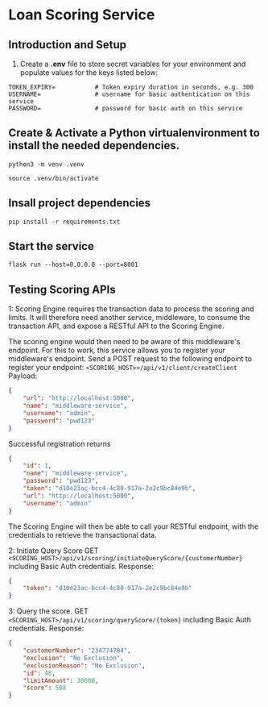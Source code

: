 # Loan Scoring Service
## Introduction and Setup
1. Create a **.env** file to store secret variables for your environment and populate values for the keys listed below:
```
TOKEN_EXPIRY=           # Token expiry duration in seconds, e.g. 300
USERNAME=               # username for basic authentication on this service
PASSWORD=               # password for basic auth on this service
```
## Create & Activate a Python virtualenvironment to install the needed dependencies.
`python3 -m venv .venv`

`source .venv/bin/activate`

## Insall project dependencies
`pip install -r requirements.txt`

## Start the service
`flask run --host=0.0.0.0 --port=8001`

## Testing Scoring APIs
1: Scoring Engine requires the transaction data to process the scoring and limits. It will therefore need another service, 
middleware, to consume the transaction API, and expose a RESTful API to the Scoring Engine.

The scoring engine would then need to be aware of this middleware's endpoint. For this to work, this service allows
you to register your middleware's endpoint. Send a POST request to the following endpoint to register your endpoint:
`<SCORING_HOST>>/api/v1/client/createClient`
Payload: 
```json
{
    "url": "http://localhost:5000",
    "name": "middleware-service",
    "username": "admin",
    "password": "pwd123"
}
```
Successful registration returns
```json
{
    "id": 1,
    "name": "middleware-service",
    "password": "pwd123",
    "token": "d10e23ac-bcc4-4c80-917a-2e2c9bc84e9b",
    "url": "http://localhost:5000",
    "username": "admin"
}
```
The Scoring Engine will then be able to call your RESTful endpoint, with the credentials to retrieve the transactional data.

2: Initiate Query Score
GET `<SCORING_HOST>/api/v1/scoring/initiateQueryScore/{customerNumber}` including Basic Auth credentials.
Response:
```json
{
    "token": "d10e23ac-bcc4-4c80-917a-2e2c9bc84e9b"
}
```

3: Query the score.
GET `<SCORING_HOST>/api/v1/scoring/queryScore/{token}` including Basic Auth credentials.
Response: 
```json
{
    "customerNumber": "234774784",
    "exclusion": "No Exclusion",
    "exclusionReason": "No Exclusion",
    "id": 48,
    "limitAmount": 30000,
    "score": 508
}
```

